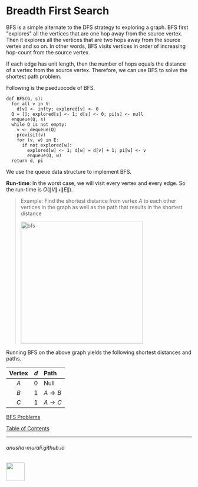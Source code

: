 # Breadth First Search

BFS is a simple alternate to the DFS strategy to exploring a graph. BFS first "explores" all the vertices that are one hop away from the source vertex. Then it explores all the vertices that are two hops away from the source vertex and so on. In other words, BFS visits vertices in order of increasing hop-count from the source vertex. 

If each edge has unit length, then the number of hops equals the distance of a vertex from the source vertex. Therefore, we can use BFS to solve the shortest path problem.

Following is the pseduocode of BFS.

```
def BFS(G, s):
  for all v in V:
    d[v] <- infty; explored[v] <- 0
  Q = []; explored[s] <- 1; d[s] <- 0; pi[s] <- null
  enqueue(Q, s)
  while Q is not empty:
    v <- dequeue(Q)
    previsit(v)
    for (v, w) in E:
      if not explored[w]:
        explored[w] <- 1; d[w] = d[v] + 1; pi[w] <- v
        enqueue(Q, w)
  return d, pi
```

We use the queue data structure to implement BFS.

**Run-time**: In the worst case, we will visit every vertex and every edge. So the run-time is $O(\|V\| + \|E\|)$.

>Example: Find the shortest distance from vertex $A$ to each other vertices in the graph as well as the path that results in the shortest distance
>
><img width="331" alt="bfs" src="https://github.com/user-attachments/assets/77a505cc-7d06-4bb9-84ae-d7bcd0b5b984">

Running BFS on the above graph yields the following shortest distances and paths.

| Vertex | $d$ | Path |
| :--: | :---: | :--- |
| $A$    | 0   | Null |
| $B$    | 1   | $A \rightarrow B$ |
| $C$    | 1   | $A \rightarrow C$ |

[BFS Problems](./bfs_problems.md)

[Table of Contents](./index.md)

* * *
###### anusha-murali.github.io

<img src="https://github.com/anusha-murali/anusha-murali.github.io/assets/111596338/639243aa-2857-4595-a65a-7852762bb002" width="50" height="50"/>
